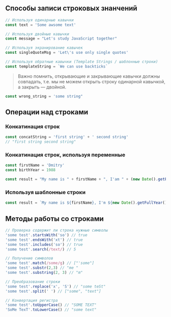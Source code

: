## Способы записи строковых знанчений

```js
// Используя одинарные кавычки
const text = 'Some awsome text'

// Используя двойные кавычки 
const message = "Let's study JavaScript together"

// Используя экранирование кавычек
const singleQuoteMsg = 'Let\'s use only single quotes'

// Используя обратные кавычки (Template Strings / шаблонные строки)
const templateString = `We can use backticks`
```

> Важно помнить, открывающие и закрывающие кавычки должны совпадать,
> т.е. мы не можем открыть строку одинарной кавычкой, а закрыть — двойной.

```js
const wrong_string = 'some string"
```

## Операции над строками

### Конкатинация строк

```js
const concatString = 'first string' + ' second string'
// "first string second string"
```

### Конкатинация строк, используя переменные
```js
const firstName = 'Dmitry'
const birthYear = 1988

const result = "My name is " + firstName + ", I'am " + (new Date().getFullYear() - birthYear) + " years old."
```

### Используя шаблонные строки
```js
const result = `My name is ${firstName}, I'm ${new Date().getFullYear() - birthYear} years old`
```

## Методы работы со строками
```js
// Проверка содержит ли строка нужные символы
'some test'.startsWith('so') // true
'some test'.endsWith('xt') // true
'some test'.includes('so') // true
'some test'.search(/text/) // 5

// Получение символов
'some test'.match(/some/g) // ["'some"]
'some test'.substr(2,3) // "me "
'some test'.substring(2, 3) // "m"

// Преобразование строки
'some test'.replace('x', 'S') // "some teSt"
'some test'.split(' ') // ["some", "text"]

// Конвертация регистра
'some test'.toUpperCase() // "SOME TEXT"
'SoMe TexT'.toLowerCase() // "some text"
```
